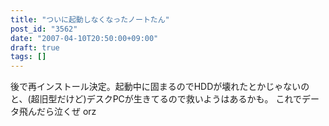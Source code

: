 ```yaml
---
title: "ついに起動しなくなったノートたん"
post_id: "3562"
date: "2007-04-10T20:50:00+09:00"
draft: true
tags: []
---
```



後で再インストール決定。起動中に固まるのでHDDが壊れたとかじゃないのと、(超旧型だけど)デスクPCが生きてるので救いようはあるかも。 これでデータ飛んだら泣くぜ orz
